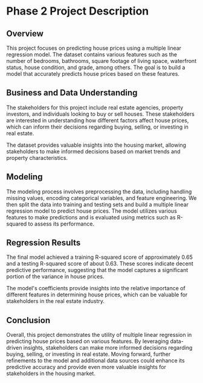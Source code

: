 # Phase 2 Project Description
## Overview
This project focuses on predicting house prices using a multiple linear regression model. The dataset contains various features such as the number of bedrooms, bathrooms, square footage of living space, waterfront status, house condition, and grade, among others. The goal is to build a model that accurately predicts house prices based on these features.

## Business and Data Understanding
The stakeholders for this project include real estate agencies, property investors, and individuals looking to buy or sell houses. These stakeholders are interested in understanding how different factors affect house prices, which can inform their decisions regarding buying, selling, or investing in real estate. 

The dataset provides valuable insights into the housing market, allowing stakeholders to make informed decisions based on market trends and property characteristics.

## Modeling
The modeling process involves preprocessing the data, including handling missing values, encoding categorical variables, and feature engineering. We then split the data into training and testing sets and build a multiple linear regression model to predict house prices. The model utilizes various features to make predictions and is evaluated using metrics such as R-squared to assess its performance.

## Regression Results
The final model achieved a training R-squared score of approximately 0.65 and a testing R-squared score of about 0.63. These scores indicate decent predictive performance, suggesting that the model captures a significant portion of the variance in house prices. 

The model's coefficients provide insights into the relative importance of different features in determining house prices, which can be valuable for stakeholders in the real estate industry.

## Conclusion
Overall, this project demonstrates the utility of multiple linear regression in predicting house prices based on various features. By leveraging data-driven insights, stakeholders can make more informed decisions regarding buying, selling, or investing in real estate. Moving forward, further refinements to the model and additional data sources could enhance its predictive accuracy and provide even more valuable insights for stakeholders in the housing market.






